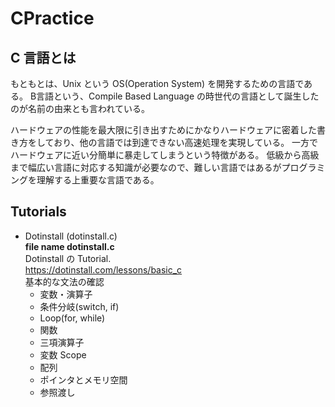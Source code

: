 # CPractice

## C 言語とは
もともとは、Unix という OS(Operation System) を開発するための言語である。
B言語という、Compile Based Language の時世代の言語として誕生したのが名前の由来とも言われている。

ハードウェアの性能を最大限に引き出すためにかなりハードウェアに密着した書き方をしており、他の言語では到達できない高速処理を実現している。
一方でハードウェアに近い分簡単に暴走してしまうという特徴がある。
低級から高級まで幅広い言語に対応する知識が必要なので、難しい言語ではあるがプログラミングを理解する上重要な言語である。

## Tutorials

- Dotinstall (dotinstall.c)<br>
**file name dotinstall.c**<br>
Dotinstall の Tutorial.<br>
https://dotinstall.com/lessons/basic_c<br>
基本的な文法の確認<br>
    - 変数・演算子
    - 条件分岐(switch, if)
    - Loop(for, while)
    - 関数
    - 三項演算子
    - 変数 Scope
    - 配列
    - ポインタとメモリ空間
    - 参照渡し
